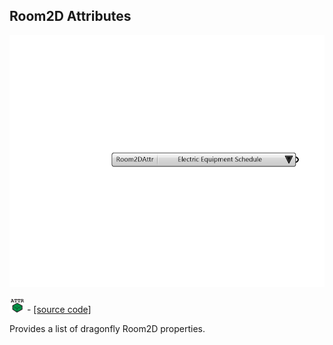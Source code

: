## Room2D Attributes

![](../../images/components/Room2D_Attributes.png)

![](../../images/icons/Room2D_Attributes.png) - [[source code]](https://github.com/ladybug-tools/dragonfly-grasshopper/blob/master/dragonfly_grasshopper/src//DF%20Room2D%20Attributes.py)


Provides a list of dragonfly Room2D properties. 
